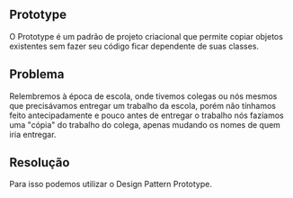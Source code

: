 ## Prototype
O Prototype é um padrão de projeto criacional que permite copiar objetos existentes sem fazer seu código ficar dependente de suas classes.

## Problema
Relembremos à época de escola, onde tivemos colegas ou nós mesmos que precisávamos entregar um trabalho da escola, porém não tínhamos feito antecipadamente e pouco antes de entregar o trabalho nós fazíamos uma "cópia" do trabalho do colega, apenas mudando os nomes de quem iria entregar.

## Resolução
Para isso podemos utilizar o Design Pattern Prototype.